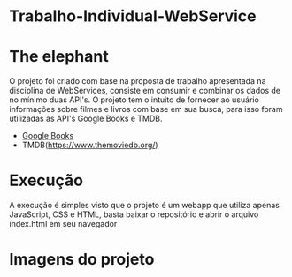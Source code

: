 # Trabalho-Individual-WebService

# The elephant
O projeto foi criado com base na proposta de trabalho apresentada na disciplina de WebServices, consiste em consumir e combinar os dados de no mínimo duas API's. O projeto tem o intuito de fornecer ao usuário informações sobre filmes e livros com base em sua busca, para isso foram utilizadas as API's Google Books e TMDB.

* [Google Books](https://developers.google.com/books/docs/overview)
* TMDB(https://www.themoviedb.org/)

# Execução
A execução é simples visto que o projeto é um webapp que utiliza apenas JavaScript, CSS e HTML, basta baixar o repositório e abrir o arquivo index.html em seu navegador

# Imagens do projeto
